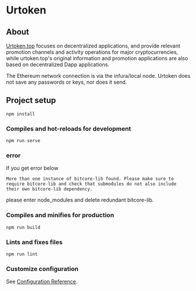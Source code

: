 # Urtoken

## About
<a href="http://example.com/" target="_blank">Urtoken.top</a> focuses on decentralized applications, and provide relevant promotion channels and activity operations for major cryptocurrencies, while urtoken.top's original information and promotion applications are also based on decentralized Dapp applications. 

The Ethereum network connection is via the infura/local node. Urtoken does not save any passwords or keys, nor does it send. 

## Project setup
```
npm install
```

### Compiles and hot-reloads for development
```
npm run serve
```

### error 

If you get error below
```
More than one instance of bitcore-lib found. Please make sure to require bitcore-lib and check that submodules do not also include their own bitcore-lib dependency.
```
please enter node_modules and delete redundant bitcore-lib. 

### Compiles and minifies for production
```
npm run build
```

### Lints and fixes files
```
npm run lint
```

### Customize configuration
See [Configuration Reference](https://cli.vuejs.org/config/).
